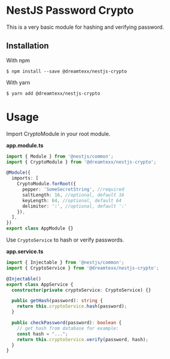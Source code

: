 # NestJS Password Crypto
This is a very basic module for hashing and verifying password.

## Installation

With npm
```shell
$ npm install --save @dreamtexx/nestjs-crypto
```

With yarn
```shell
$ yarn add @dreamtexx/nestjs-crypto
```

# Usage

Import CryptoModule in your root module.

**app.module.ts**
```ts
import { Module } from '@nestjs/common';
import { CryptoModule } from '@dreamtexx/nestjs-crypto';

@Module({
  imports: [
    CryptoModule.forRoot({
      pepper: 'SomeSecretString', //required
      saltLength: 16, //optional, default 16
      keyLength: 64, //optional, default 64
      delimiter: ':', //optional, default ':'
    }),
  ],
})
export class AppModule {}
```

Use `CryptoService` to hash or verify passwords.

**app.service.ts**
```ts
import { Injectable } from '@nestjs/common';
import { CryptoService } from '@dreamtexx/nestjs-crypto';

@Injectable()
export class AppService {
  constructor(private cryptoService: CryptoService) {}

  public getHash(password): string {
    return this.cryptoService.hash(password);
  }

  public checkPassword(password): boolean {
    // get hash from database for example:
    const hash = "...";
    return this.cryptoService.verify(password, hash);
  }
}
```
